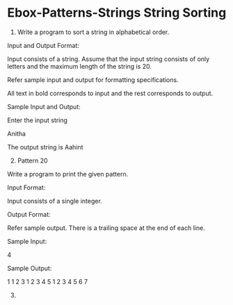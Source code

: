 # Ebox-Patterns-Strings String Sorting

1) Write a program to sort a string in alphabetical order.

Input and Output Format:

Input consists of a string. Assume that the input string consists of only letters and the maximum length of the string is 20.

Refer sample input and output for formatting specifications.

All text in bold corresponds to input and the rest corresponds to output.


Sample Input and Output:

Enter the input string

Anitha

The output string is Aahint

 2)  Pattern 20

Write a program to print the given pattern.

 

Input Format:

Input consists of a single integer.

 

Output Format:

Refer sample output. There is a trailing space at the end of each line.

 

Sample Input:

4

 

Sample Output:

1 
1 2 3 
1 2 3 4 5 
1 2 3 4 5 6 7 

3)
